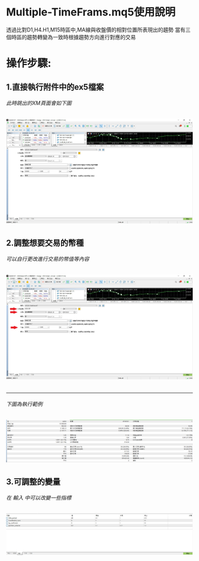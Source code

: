 Multiple-TimeFrams.mq5使用說明
==================

透過比對D1,H4.H1,M15時區中,MA線與收盤價的相對位置所表現出的趨勢
當有三個時區的趨勢轉變為一致時根據趨勢方向進行對應的交易

操作步驟:
================

## 1.直接執行附件中的ex5檔案 ##
  ###### 此時跳出的XM頁面會如下圖 ######
  ###### ![image](https://github.com/worldstar/MT5-MultiTimeFrame-MA-TDI-Dashboard/blob/main/multiple-timefram/%E7%AF%84%E4%BE%8B%E5%9C%96%E7%89%87.jpg) ######
## 2.調整想要交易的幣種 ##
  ###### 可以自行更改進行交易的幣值等內容 ######
  ###### ![image](https://github.com/worldstar/MT5-MultiTimeFrame-MA-TDI-Dashboard/blob/main/multiple-timefram/%E7%AF%84%E4%BE%8B%E5%9C%96%E7%89%872.jpg) ######
  -----------------------------------------------
  ###### 下圖為執行範例 #######
  ###### ![image](https://github.com/worldstar/MT5-MultiTimeFrame-MA-TDI-Dashboard/blob/main/multiple-timefram/%E5%9C%96%E7%89%871.png) #######
## 3.可調整的變量 ##
  ###### 在 輸入 中可以改變一些指標 #######
  ###### ![image](https://github.com/worldstar/MT5-MultiTimeFrame-MA-TDI-Dashboard/blob/main/multiple-timefram/%E8%AE%8A%E6%95%B8.jpg) #######

